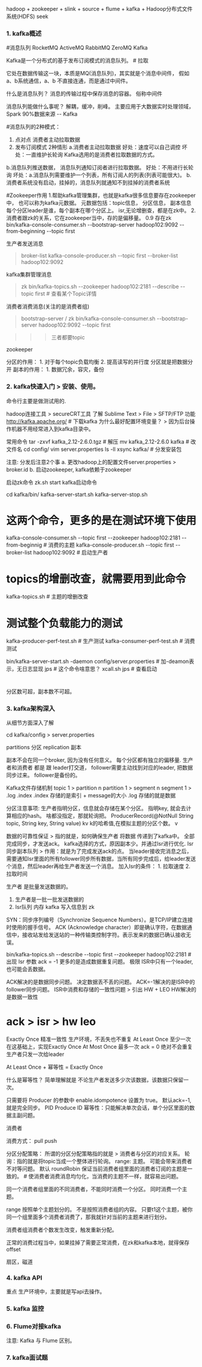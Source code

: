 hadoop + zookeeper + slink + source + flume + kafka + Hadoop分布式文件系统(HDFS) seek

### 1. kafka概述

#消息队列
RocketMQ
ActiveMQ
RabbitMQ
ZeroMQ
Kafka

Kafka是一个分布式的基于发布订阅模式的消息队列。 # 拉取

它处在数据传输这一块，本质是MQ(消息队列)，其实就是个消息中间件，
假如a、b系统通信，a、b 不直接连通，而是通过中间件。

什么是消息队列？ 消息的传输过程中保存消息的容器。 俗称中间件

消息队列能做什么事呢？ 解耦，缓冲，削峰。
主要应用于大数据实时处理领域， Spark 90%数据来源 -- Kafka

#消息队列的2种模式：
1. 点对点   消费者主动拉取数据
2. 发布订阅模式
2种情形
a.消费者主动拉取数据    好处：速度可以自己调控   坏处：一直维护长轮询     Kafka选用的是消费者拉取数据的方式。

b.消息队列推送数据， 消息队列通知订阅者进行拉取数据。
好处：不用进行长轮询
坏处：a.消息队列需要维护一个列表，所有订阅人的列表(列表可能很大)。  b.消费者系统没有启动，挂掉的，消息队列就通知不到挂掉的消费者系统

#Zookeeper作用
1.帮助kafka管理集群，也就是kafka很多信息要存在zookeeper中， 也可以称为kafka元数据。 元数据包括：topic信息， 分区信息， 副本信息
每个分区leader是谁，每个副本在哪个分区上。 isr,无论增删查，都是在zk中。
2.消费者跟zk的关系，它在zookeeper当中，存的是偏移量。   0.9 存在zk
bin/kafka-console-consumer.sh  --bootstrap-server hadoop102:9092 --from-beginning --topic first


生产者发送消息  
>   broker-list   kafka-console-producer.sh --topic first --broker-list hadoop102:9092

kafka集群管理消息    
>  zk  bin/kafka-topics.sh --zookeeper hadoop102:2181 --describe --topic first  # 查看某个Topic详情

消费者消费消息(关注的是消费者组)   
>  bootstrap-server / zk
bin/kafka-console-consumer.sh  --bootstrap-server hadoop102:9092 --topic first

>>> 三者都要topic

zookeeper

分区的作用： 1. 对于每个topic负载均衡   2. 提高读写的并行度      分区就是把数据分开
副本的作用： 1. 数据冗余，容灾，备份


### 2. kafka快速入门  >  安装、使用。
命令行主要是做测试用的.

hadoop连接工具 > secureCRT工具
了解 Sublime Text > File  > SFTP/FTP 功能
http://kafka.apache.org/    # 下载kafka
为什么最好配置环境变量？   >   因为后台操作机器不用经常进入到kafka目录中。

常用命令
tar -zxvf kafka_2.12-2.6.0.tgz    # 解压
mv kafka_2.12-2.6.0 kafka    # 改文件名
cd config/
vim server.properties
ls -ll
xsync kafka/   # 分发安装包

注意: 分发后注意2个事
a. 更改hadoop上的配置文件server.properties > broker.id
b. 启动zookeeper, kafka依赖于zookeeper

启动zk命令   zk.sh start
kafka启动命令

cd kafka/bin/
kafka-server-start.sh
kafka-server-stop.sh

# 这两个命令，更多的是在测试环境下使用
kafka-console-consumer.sh --topic first --zookeeper hadoop102:2181 --from-beginnig  # 消费的主题
kafka-console-producer.sh --topic first --broker-list hadoop102:9092    # 启动生产者

# topics的增删改查，就需要用到此命令
kafka-topics.sh    # 主题的增删改查

# 测试整个负载能力的测试
kafka-producer-perf-test.sh    # 生产测试
kafka-consumer-perf-test.sh    # 消费测试

bin/kafka-server-start.sh -daemon config/server.properties    # 加-deamon表示，无日志显现
jps   # 这个命令啥意思？
xcall.sh jps   # 查看启动

#
分区数可超，副本数不可超。


### 3. kafka架构深入
从细节方面深入了解

cd kafka/config  >  server.properties

partitions    分区
replication   副本

副本不会在同一个broker, 因为没有任何意义。
每个分区都有独立的偏移量.
生产者和消费者 都是 跟 leader打交道， follower需要主动找到对应的leader, 把数据同步过来。 follower是备份的。

Kafka文件存储机制
topic 1 > partition n   partition 1  >  segment n    segment 1  >  .log   .index
.index 存储的是索引 + message的大小
.log  存储的就是数据

分区注意事项: 生产者指明分区，信息就会存储在某个分区。 指明key, 就会去计算相应的hash。 啥都没指定，那就轮询把。
ProducerRecord(@NotNull String topic, String key, String value)
kv
k的哈希值,在模拟主题的分区个数。
v

数据的可靠性保证 > 指的就是，如何确保生产者 将数据 传递到了kafka中。
全部完成同步，才发送ack。 kafka选择的方式，原因副本少。并通过Isr进行优化.
Isr 同步副本队列 > 作用：就是为了完成发送ack的点。 当leader接收完消息之后，需要通知Isr里面的所有follower同步所有数据，当所有同步完成后，给leader发送个消息，然后leader再给生产者发送一个消息。
加入Isr的条件： 1. 拉取速度  2. 拉取时间

生产者 是批量发送数据的。
1. 生产者是一批一批发送数据的
2. Isr队列   内存
kafka 写入信息到 zk

SYN：同步序列编号（Synchronize Sequence Numbers）。是TCP/IP建立连接时使用的握手信号。
ACK (Acknowledge character）即是确认字符，在数据通信中，接收站发给发送站的一种传输类控制字符。表示发来的数据已确认接收无误。


bin/kafka-topics.sh --describe --topic first --zookeeper hadoop102:2181   # 出现 Isr 参数
ack = -1 更多的是造成数据重复问题。   极限 ISR中只有一个leader,也可能会丢数据。


ACK解决的是数据同步问题。 决定数据丢不丢的问题。  ACK=-1解决的是ISR中的follower同步问题。
ISR中消费和存储的一致性问题 > 引出 HW + LEO
HW解决的是数据一致性

# ack > isr > hw  leo


Exactly Once 精准一致性   生产环境，不丢失也不重复
At Least Once 至少一次   在这基础上，实现Exactly Once
At Most Once 最多一次    ack = 0   绝对不会重复   生产者只发一次给leader

At Least Once + 幂等性 = Exactly Once

什么是幂等性？  简单理解就是 不论生产者发送多少次该数据，该数据只保留一次。

只需要将 Producer 的参数中 enable.idompotence 设置为 true。 默认ack=-1,就是完全同步。
PID  Produce ID
幂等性：只能解决单次会话，单个分区里面的数据主副问题。

消费者

消费方式：  pull   push

分区分配策略：
所谓的分区分配策略指的就是 > 消费者与分区的对应关系。 轮询：指的就是将topic当成一个整体进行轮询。
range: 主题。 可能会带来消费者不对等问题。 默认
roundRobin  保证当前消费者组里面的消费者订阅的主题是一致的。   # 使消费者消费消息均匀化，当消费的主题不一样，就容易出问题。

同一个消费者组里面的不同消费者，不能同时消费一个分区。 同时消费一个主题。

range 按照单个主题划分的。 不是按照消费者组的内容。
只要t1这个主题，被你同一个组里面多个消费者消费了，那我就针对当前的主题来进行划分。

消费者组消费者个数发生改变，触发重新分配。

正常的消费过程当中，如果挂掉了需要正常消费，在zk和kafka本地，就得保存offset

扇区，磁道

### 4. kafka API
重点 生产环境中，主要就是写api去操作。

### 5. kafka 监控

### 6. Flume对接kafka
注意: Kafka 与 Flume 区别。

### 7. kafka面试题










